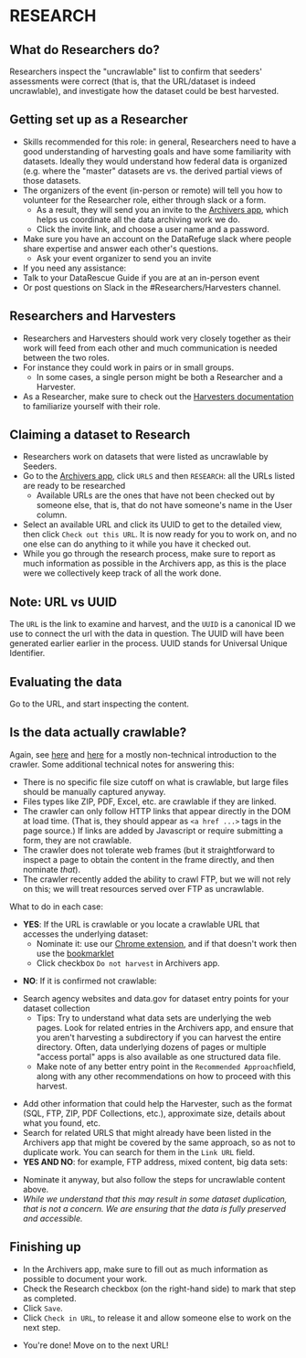 # RESEARCH

## What do Researchers do?
Researchers inspect the "uncrawlable" list to confirm that seeders' assessments were correct (that is, that the URL/dataset is indeed uncrawlable), and investigate how the dataset could be best harvested.

## Getting set up as a Researcher
- Skills recommended for this role: in general, Researchers need to have a good understanding of harvesting goals and have some familiarity with datasets. Ideally they would understand how federal data is organized (e.g. where the "master" datasets are vs. the derived partial views of those datasets.
- The organizers of the event (in-person or remote) will tell you how to volunteer for the Researcher role, either through slack or a form. 
  - As a result, they will send you an invite to the [Archivers app](http://www.archivers.space/), which helps us coordinate all the data archiving work we do.
  - Click the invite link, and choose a user name and a password.
- Make sure you have an account on the DataRefuge slack where people share expertise and answer each other's questions.
  - Ask your event organizer to send you an invite  
- If you need any assistance:
 - Talk to your DataRescue Guide if you are at an in-person event
 - Or post questions on Slack in the #Researchers/Harvesters channel.
    
## Researchers and Harvesters
- Researchers and Harvesters should work very closely together as their work will feed from each other and much communication is needed between the two roles.
- For instance they could work in pairs or in small groups. 
  - In some cases, a single person might be both a Researcher and a Harvester.
- As a Researcher, make sure to check out the [Harvesters documentation](harvesting-toolkit) to familiarize yourself with their role.

## Claiming a dataset to Research
- Researchers work on datasets that were listed as uncrawlable by Seeders.
- Go to the [Archivers app](http://www.archivers.space/), click `URLS` and then `RESEARCH`: all the URLs listed are ready to be researched
    - Available URLs are the ones that have not been checked out by someone else, that is, that do not have someone's name in the User column.
- Select an available URL and click its UUID to get to the detailed view, then click `Check out this URL`. It is now ready for you to work on, and no one else can do anything to it while you have it checked out. 
- While you go through the research process, make sure to report as much information as possible in the Archivers app, as this is the place were we collectively keep track of all the work done.

## Note: URL vs UUID
The `URL` is the link to examine and harvest, and the `UUID` is a canonical ID we use to connect the url with the data in question. The UUID will have been generated earlier earlier in the process. UUID stands for Universal Unique Identifier. 

## Evaluating the data
Go to the URL, and start inspecting the content.

## Is the data actually crawlable?
Again, see [here](https://docs.google.com/document/d/1PeWefW2toThs-Pbw0CMv2us7wxQI0gRrP1LGuwMp_UQ/edit)
and [here](https://docs.google.com/document/d/1qpuNCmBmu4KcsS_hE2srewcCiP4f9P5cCyDfHmsSAVU/edit)
for a mostly non-technical introduction to the crawler. Some additional
technical notes for answering this:
- There is no specific file size cutoff on what is crawlable, but large files
  should be manually captured anyway.
- Files types like ZIP, PDF, Excel, etc. are crawlable if they are linked.
- The crawler can only follow HTTP links that appear directly in the DOM at load
  time. (That is, they should appear as `<a href ...>` tags in the page source.)
  If links are added by Javascript or require submitting a form, they are
  not crawlable.
- The crawler does not tolerate web frames (but it straightforward to inspect
  a page to obtain the content in the frame directly, and then nominate *that*).
- The crawler recently added the ability to crawl FTP, but we will not rely on
  this; we will treat resources served over FTP as uncrawlable.

What to do in each case:

- **YES**: If the URL is crawlable or you locate a crawlable URL that accesses the
  underlying dataset:
  - Nominate it: use our
    [Chrome extension](https://chrome.google.com/webstore/detail/nominationtool/abjpihafglmijnkkoppbookfkkanklok),
    and if that doesn't work then use the
    [bookmarklet](http://digital2.library.unt.edu/nomination/eth2016/about/)
  - Click checkbox `Do not harvest` in Archivers app.
 <!-- why don't we ask that any more?  - Fill out cell "Seeded?" = "yes" and tell what URL you seeded. -->
 - **NO**: If it is confirmed not crawlable:
  <!-- Why don't we ask that any more? - Fill out the cell "Can it be crawled?" = "no" in  Researcher section of the spreadsheet-->
  - Search agency websites and data.gov for dataset entry points for your dataset collection   
      - Tips: Try to understand what data sets are underlying the web pages. Look for related entries in the Archivers app, and ensure that you aren't harvesting a subdirectory if you can harvest the entire directory. Often, data underlying dozens of pages or multiple "access portal" apps is also available as one structured data file. 
      - Make note of any better entry point in the `Recommended Approach`field, along with any other recommendations on how to proceed with this harvest.
 <!-- - Add your suggested url for harvesting the data to spreadsheet (in cell "Harvestable Data"), REALLY IMPORTANT!-->
  - Add other information that could help the Harvester, such as the format (SQL, FTP, ZIP, PDF Collections, etc.), approximate size, details about what you found, etc. 
  - Search for related URLS that might already have been listed in the Archivers app that might be covered by the same approach, so as not to duplicate work. You can search for them in the `Link URL` field.
- **YES AND NO**: for example, FTP address, mixed content, big data sets:
 <!--  - Fill out the cell "Can it be crawled?" = "yes & no" in Researcher section of the spreadsheet-->
  - Nominate it anyway, but also follow the steps for uncrawlable content above.
  - *While we understand that this may result in some dataset duplication, that is not a concern. We are ensuring that the data is fully preserved and accessible.* 


## Finishing up
- In the Archivers app, make sure to fill out as much information as possible to document your work.
- Check the Research checkbox (on the right-hand side) to mark that step as completed. 
- Click `Save`.
- Click `Check in URL`, to release it and allow someone else to work on the next step. 
<!-- HOW DOES THIS PROCESS WORK NOW:    - If ever a day or more passed  since you originally claimed the item, update the date to today's date. 
    - Note that if more than 2 days have passed since you claimed the dataset and it is still not closed, the **Date field will turn red**, signaling that someone else can claim it in your place and start working on it
      - This will avoid datasets being stuck in the middle of the workflow and not being finalized.-->
            
- You're done! Move on to the next URL!
